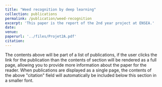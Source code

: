 ```yaml
---
title: "Weed recognition by deep learning"
collection: publications
permalink: /publication/weed-recognition
excerpt: 'This paper is the report of the 2nd year project at ENSEA.'
date: 
venue: 
paperurl: '../files/Projet2A.pdf'
citation: 
---
```


The contents above will be part of a list of publications, if the user clicks the link for the publication than the contents of section will be rendered as a full page, allowing you to provide more information about the paper for the reader. When publications are displayed as a single page, the contents of the above "citation" field will automatically be included below this section in a smaller font.
